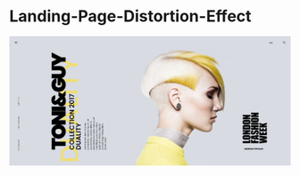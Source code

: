 # Landing-Page-Distortion-Effect
![screen show](https://github.com/Gor3a/Landing-Page-Distortion-Effect/blob/master/screenshot.png)
